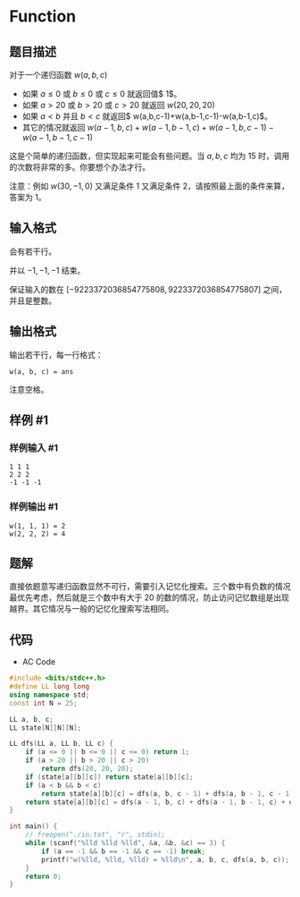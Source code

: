 # Function

## 题目描述

对于一个递归函数 $w(a,b,c)$

- 如果 $a \le 0$ 或 $b \le 0$ 或 $c \le 0$ 就返回值$ 1$。
- 如果 $a>20$ 或 $b>20$ 或 $c>20$ 就返回 $w(20,20,20)$
- 如果 $a<b$ 并且 $b<c$ 就返回$ w(a,b,c-1)+w(a,b-1,c-1)-w(a,b-1,c)$。
- 其它的情况就返回 $w(a-1,b,c)+w(a-1,b-1,c)+w(a-1,b,c-1)-w(a-1,b-1,c-1)$

这是个简单的递归函数，但实现起来可能会有些问题。当 $a,b,c$ 均为 $15$ 时，调用的次数将非常的多。你要想个办法才行。

注意：例如 $w(30,-1,0)$ 又满足条件 $1$ 又满足条件 $2$，请按照最上面的条件来算，答案为 $1$。

## 输入格式

会有若干行。

并以 $-1,-1,-1$ 结束。

保证输入的数在 $[-9223372036854775808,9223372036854775807]$ 之间，并且是整数。

## 输出格式

输出若干行，每一行格式：

`w(a, b, c) = ans`

注意空格。

## 样例 #1

### 样例输入 #1

```
1 1 1
2 2 2
-1 -1 -1
```

### 样例输出 #1

```
w(1, 1, 1) = 2
w(2, 2, 2) = 4
```

## 题解

直接依题意写递归函数显然不可行，需要引入记忆化搜索。三个数中有负数的情况最优先考虑，然后就是三个数中有大于 20 的数的情况，防止访问记忆数组是出现越界。其它情况与一般的记忆化搜索写法相同。

## 代码

- AC Code

```c++
#include <bits/stdc++.h>
#define LL long long
using namespace std;
const int N = 25;

LL a, b, c;
LL state[N][N][N];

LL dfs(LL a, LL b, LL c) {
    if (a <= 0 || b <= 0 || c <= 0) return 1;
    if (a > 20 || b > 20 || c > 20)
        return dfs(20, 20, 20);
    if (state[a][b][c]) return state[a][b][c];
    if (a < b && b < c)
        return state[a][b][c] = dfs(a, b, c - 1) + dfs(a, b - 1, c - 1) - dfs(a, b - 1, c);
    return state[a][b][c] = dfs(a - 1, b, c) + dfs(a - 1, b - 1, c) + dfs(a - 1, b, c - 1) - dfs(a - 1, b - 1, c - 1);
}

int main() {
    // freopen("./in.txt", "r", stdin);
    while (scanf("%lld %lld %lld", &a, &b, &c) == 3) {
        if (a == -1 && b == -1 && c == -1) break;
        printf("w(%lld, %lld, %lld) = %lld\n", a, b, c, dfs(a, b, c));
    }
    return 0;
}
```
